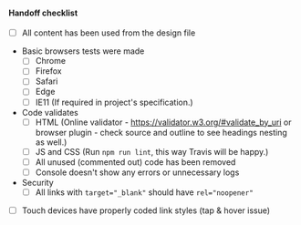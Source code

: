 #### Handoff checklist

- [ ] All content has been used from the design file
- Basic browsers tests were made
  - [ ] Chrome
  - [ ] Firefox
  - [ ] Safari
  - [ ] Edge
  - [ ] IE11 (If required in project's specification.)
- Code validates
  - [ ] HTML (Online validator - https://validator.w3.org/#validate_by_uri or browser plugin - check source and outline to see headings nesting as well.)
  - [ ] JS and CSS (Run `npm run lint`, this way Travis will be happy.)
  - [ ] All unused (commented out) code has been removed
  - [ ] Console doesn't show any errors or unnecessary logs
- Security
  - [ ] All links with `target="_blank"` should have `rel="noopener"`
- [ ] Touch devices have properly coded link styles (tap & hover issue)

